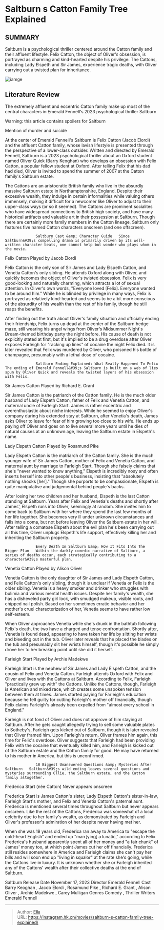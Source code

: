 # Saltburn s Catton Family Tree Explained


## SUMMARY 



  Saltburn is a psychological thriller centered around the Catton family and their affluent lifestyle.   Felix Catton, the object of Oliver&#39;s obsession, is portrayed as charming and kind-hearted despite his privilege.   The Cattons, including Lady Elspeth and Sir James, experience tragic deaths, with Oliver carrying out a twisted plan for inheritance.  

![iamge](https://static1.srcdn.com/wordpress/wp-content/uploads/2024/01/cast-of-saltburn.jpg)

## Literature Review

The extremely affluent and eccentric Catton family make up most of the central characters in Emerald Fennell&#39;s 2023 psychological thriller Saltburn.




Warning: this article contains spoilers for Saltburn






Mention of murder and suicide




At the center of Emerald Fennell&#39;s Saltburn is Felix Catton (Jacob Elordi) and the affluent Catton family, whose lavish lifestyle is presented through the perspective of a lower-class outsider. Written and directed by Emerald Fennell, Saltburn is a 2023 psychological thriller about an Oxford student named Oliver Quick (Barry Keoghan) who develops an obsession with Felix Catton, a popular fellow student at Oxford. After telling Felix that his dad had died, Oliver is invited to spend the summer of 2007 at the Catton family&#39;s Saltburn estate.

The Cattons are an aristocratic British family who live in the absurdly massive Saltburn estate in Northamptonshire, England. Despite their excessive wealth, they indulge in certain informalities while valuing others immensely, making it difficult for a newcomer like Oliver to adjust to their upper-class ways (or so it seemed). The Cattons are prominent socialites who have widespread connections to British high society, and have many historical artifacts and valuable art in their possession at Saltburn. Though there are certainly more family members in the Catton lineage, Saltburn only features five named Catton characters onscreen (and one offscreen).




                  Saltburn Cast &amp; Character Guide   Since Saltburn&#39;s compelling drama is primarily driven by its well-written character beats, one cannot help but wonder who plays whom in the movie.   


 Felix Catton 
Played by Jacob Elordi
         

Felix Catton is the only son of Sir James and Lady Elspeth Catton, and Venetia Catton&#39;s only sibling. He attends Oxford along with Oliver, and quickly becomes the object of Oliver&#39;s twisted obsession. Felix is very good-looking and naturally charming, which attracts a lot of sexual attention. In Oliver&#39;s own words, &#34;Everyone loved [Felix]. Everyone wanted to be around him.&#34; While he is blinded by privilege in many ways, Felix is portrayed as relatively kind-hearted and seems to be a bit more conscious of the absurdity of his wealth than the rest of his family, though he still reaps the benefits.




After finding out the truth about Oliver&#39;s family situation and officially ending their friendship, Felix turns up dead at the center of the Saltburn hedge maze, still wearing his angel wings from Oliver&#39;s Midsummer Night&#39;s Dream-themed birthday party the night before. His cause of death is not explicitly stated at first, but it&#39;s implied to be a drug overdose after Oliver exposes Farleigh for &#34;racking up lines&#34; of cocaine the night Felix died. It is later revealed that Felix was murdered by Oliver, who poisoned his bottle of champagne, presumably with a lethal dose of cocaine.

                  Saltburn Ending Explained: What Really Happened To Felix   The ending of Emerald Fennell&#39;s Saltburn is built on a web of lies spun by Oliver Quick and reveals the twisted layers of his obsession with Felix.   



 Sir James Catton 
Played by Richard E. Grant
          




Sir James Catton is the patriarch of the Catton family. He is the much older husband of Lady Elspeth Catton, father of Felix and Venetia Catton, and maternal uncle of Farleigh Start. James is rather eccentric and overenthusiastic about niche interests. While he seemed to enjoy Oliver&#39;s company during his extended stay at Saltburn, after Venetia&#39;s death, James asks Oliver to leave for fear of him growing too close to his wife. He ends up paying off Oliver and goes on to live several more years until he dies of natural causes at an unknown age, leaving the Saltburn estate in Elspeth&#39;s name.



 Lady Elspeth Catton 
Played by Rosamund Pike
          

Lady Elspeth Catton is the matriarch of the Catton family. She is the much younger wife of Sir James Catton, mother of Felix and Venetia Catton, and maternal aunt by marriage to Farleigh Start. Though she falsely claims that she&#39;s &#34;never wanted to know anything,&#34; Elspeth is incredibly nosy and often inserts herself into other people&#39;s business, insisting that &#34;absolutely nothing shocks [her].&#34; Though she purports to be compassionate, Elspeth is quite manipulative and judgemental behind people&#39;s backs.




After losing her two children and her husband, Elspeth is the last Catton standing at Saltburn. Years after Felix and Venetia&#39;s deaths and shortly after James&#39;, Elspeth runs into Oliver, seemingly at random. She invites him to come back to Saltburn with her where they spend the last few months of her life together. She becomes very ill under unknown circumstances and falls into a coma, but not before leaving Oliver the Saltburn estate in her will. After telling a comatose Elspeth about the evil plan he&#39;s been carrying out all this time, Oliver unplugs Elspeth&#39;s life support, effectively killing her and inheriting the Saltburn property.

                  Every Death In Saltburn &amp; How It Fits Into The Bigger Plan   Within the darkly comedic narrative of Saltburn, a series of deaths occur, each strategically contributing to a character&#39;s masterful plan.   



 Venetia Catton 
Played by Alison Oliver
          




Venetia Catton is the only daughter of Sir James and Lady Elspeth Catton, and Felix Catton&#39;s only sibling, though it is unclear if Venetia or Felix is the older sibling. Venetia is a heavy smoker and drinker who struggles with bulimia and various mental health issues. Despite her family&#39;s wealth, she has a disheveled party girl look, with smudged makeup, visible roots, and chipped nail polish. Based on her sometimes erratic behavior and her mother&#39;s cruel characterization of her, Venetia seems to have rather low self-esteem.

When Oliver approaches Venetia while she&#39;s drunk in the bathtub following Felix&#39;s death, the two have a charged and tense confrontation. Shortly after, Venetia is found dead, appearing to have taken her life by slitting her wrists and bleeding out in the tub. Oliver later reveals that he placed the blades on the tub and presumably slit her wrists himself, though it&#39;s possible he simply drove her to her breaking point until she did it herself.






 Farleigh Start 
Played by Archie Madekwe
          

Farleigh Start is the nephew of Sir James and Lady Elspeth Catton, and the cousin of Felix and Venetia Catton. Farleigh attends Oxford with Felix and Oliver and lives with the Cattons at Saltburn. According to Felix, Farleigh &#34;practically grew up with&#34; the Cattons. Unlike the Cattons, though, Farleigh is American and mixed race, which creates some unspoken tension between them at times. James started paying for Farleigh&#39;s education because he felt guilty for cutting Farleigh&#39;s mother off financially, though Felix claims Farleigh&#39;s already been expelled from &#34;almost every school in England.&#34;

Farleigh is not fond of Oliver and does not approve of him staying at Saltburn. After he gets caught allegedly trying to sell some valuable plates to Sotheby&#39;s, Farleigh gets kicked out of Saltburn, though it is later revealed that Oliver framed him. Upon Farleigh&#39;s return, Oliver frames him again, this time for Felix&#39;s overdose. Oliver suggests that Farleigh had been providing Felix with the cocaine that eventually killed him, and Farleigh is kicked out of the Saltburn estate and the Cotton family for good. He may have returned to his mother in America, but this is unconfirmed.




                  10 Biggest Unanswered Questions &amp; Mysteries After Saltburn   Saltburn&#39;s wild ending leaves several questions and mysteries surrounding Ollie, the Saltburn estate, and the Catton family altogether.   



 Frederica Start (née Catton) 
Never appears onscreen
          

Frederica Start is James Catton&#39;s sister, Lady Elspeth Catton&#39;s sister-in-law, Farleigh Start&#39;s mother, and Felix and Venetia Catton&#39;s paternal aunt. Frederica is mentioned several times throughout Saltburn but never appears onscreen. Like the rest of the Cattons, Frederica was somewhat of a local celebrity due to her family&#39;s wealth, as demonstrated by Farleigh and Oliver&#39;s professor&#39;s admiration of her despite never having met her.

When she was 19 years old, Frederica ran away to America to &#34;escape the cold-heart English&#34; and ended up &#34;marr[ying] a lunatic,&#34; according to Felix. Frederica&#39;s husband apparently spent all of her money and &#34;a fair chunk&#34; of James&#39; money too, at which point James cut her off financially. Frederica still resides somewhere in America and Farleigh claims she can&#39;t pay her bills and will soon end up &#34;living in squalor&#34; at the rate she&#39;s going, while the Cattons live in luxury. It is unknown whether she or Farleigh inherited any of the Cattons&#39; wealth after their collective deaths at the end of Saltburn.




   Saltburn      Release Date    November 17, 2023     Director    Emerald Fennell     Cast    Barry Keoghan , Jacob Elordi , Rosamund Pike , Richard E. Grant , Alison Oliver , Archie Madekwe , Carey Mulligan     Genres    Comedy , Thriller     Writers    Emerald Fennell      


---

> Author: [Ella](https://instagram.hk.cn/)  
> URL: https://instagram.hk.cn/movies/saltburn-s-catton-family-tree-explained/  

